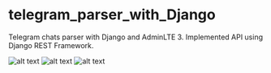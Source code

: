 # telegram_parser_with_Django


Telegram chats parser with Django and AdminLTE 3.
Implemented API using Django REST Framework.


![alt text](https://github.com/likeprogrsv/telegram_parser_with_Django/blob/main/Example.gif)
![alt text](https://github.com/likeprogrsv/telegram_parser_with_Django/blob/main/Example2.gif)
![alt text](https://github.com/likeprogrsv/telegram_parser_with_Django/blob/main/Example3.gif)